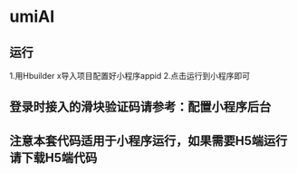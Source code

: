 # umiAI


## 运行
   1.用Hbuilder x导入项目配置好小程序appid
   2.点击运行到小程序即可
   
## 登录时接入的滑块验证码请参考：[](https://cloud.tencent.com/document/product/1110/49319)配置小程序后台
   
## 注意本套代码适用于小程序运行，如果需要H5端运行请下载H5端代码




